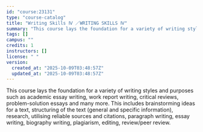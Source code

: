 ```yaml
---
id: "course:23131"
type: "course-catalog"
title: "Writing Skills Ⅳ ／WRITING SKILLS Ⅳ"
summary: "This course lays the foundation for a variety of writing styles and purposes such as academic essay writing, work report…"
tags: []
campus: ""
credits: 1
instructors: []
license: " "
version:
  created_at: "2025-10-09T03:48:57Z"
  updated_at: "2025-10-09T03:48:57Z"
---
```


This course lays the foundation for a variety of writing styles and purposes such as academic essay writing, work report writing, critical reviews, problem-solution essays and many more. This includes brainstorming ideas for a text, structuring of the text (general and specific information), research, utilising reliable sources and citations, paragraph writing, essay writing, biography writing, plagiarism, editing, review/peer review.
